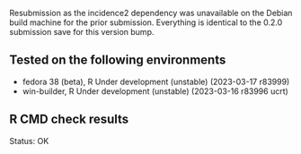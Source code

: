 Resubmission as the incidence2 dependency was unavailable on the Debian build
machine for the prior submission. Everything is identical to the 0.2.0
submission save for this version bump.

## Tested on the following environments
* fedora 38 (beta), R Under development (unstable) (2023-03-17 r83999)
* win-builder, R Under development (unstable) (2023-03-16 r83996 ucrt)

## R CMD check results
Status: OK
